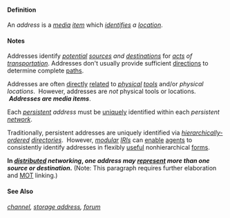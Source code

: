 #### Definition

An *address* is a *[media](https://github.com/gcassel/Modular-Organization-Terminology/blob/master/terms/media.md) [item](https://github.com/gcassel/Modular-Organization-Terminology/blob/master/terms/item.md)* which *[identifies](https://github.com/gcassel/Modular-Organization-Terminology/blob/master/terms/identify.md) a [location](https://github.com/gcassel/Modular-Organization-Terminology/blob/master/terms/location.md)*.

#### Notes

Addresses identify *[potential](https://github.com/gcassel/Modular-Organization-Terminology/blob/master/terms/potential.md) [sources](https://github.com/gcassel/Modular-Organization-Terminology/blob/master/terms/source.md) and [destinations](https://github.com/gcassel/Modular-Organization-Terminology/blob/master/terms/destination.md)* for *[acts](https://github.com/gcassel/Modular-Organization-Terminology/blob/master/terms/act.md) of [transportation](https://github.com/gcassel/Modular-Organization-Terminology/blob/master/terms/transport.md)*.  Addresses don't usually provide sufficient [directions](https://github.com/gcassel/Modular-Organization-Terminology/blob/master/terms/direct.md) to determine complete [paths](https://github.com/gcassel/Modular-Organization-Terminology/blob/master/terms/path.md).

Addresses are often [directly](https://github.com/gcassel/Modular-Organization-Terminology/blob/master/terms/direct.md) [related](https://github.com/gcassel/Modular-Organization-Terminology/blob/master/terms/relate.md) to *[physical](https://github.com/gcassel/Modular-Organization-Terminology/blob/master/terms/physical.md) [tools](https://github.com/gcassel/Modular-Organization-Terminology/blob/master/terms/tool.md)* and/or *physical locations*.  However, addresses are *not* physical tools or locations.  ***Addresses are media items***.

Each *[persistent](https://github.com/gcassel/Modular-Organization-Terminology/blob/master/terms/persistent.md) address* must be [uniquely](https://github.com/gcassel/Modular-Organization-Terminology/blob/master/terms/unique.md) identified within each *persistent [network](https://github.com/gcassel/Modular-Organization-Terminology/blob/master/terms/network.md)*.

Traditionally, persistent addresses are uniquely identified via *[hierarchically-](https://github.com/gcassel/Modular-Organization-Terminology/blob/master/terms/hierarchy.md)[ordered](https://github.com/gcassel/Modular-Organization-Terminology/blob/master/terms/order.md) [directories](https://github.com/gcassel/Modular-Organization-Terminology/blob/master/terms/directory.md)*.  However, *[modular](https://github.com/gcassel/Modular-Organization-Terminology/blob/master/terms/modular.md) [IRIs](https://en.wikipedia.org/wiki/Internationalized_Resource_Identifier)* can [enable](https://github.com/gcassel/Modular-Organization-Terminology/blob/master/terms/enable.md) [agents](https://github.com/gcassel/Modular-Organization-Terminology/blob/master/terms/agent.md) to consistently identify addresses in flexibly [useful](https://github.com/gcassel/Modular-Organization-Terminology/blob/master/terms/use.md) nonhierarchical [forms](https://github.com/gcassel/Modular-Organization-Terminology/blob/master/terms/form.md). 


**In *[distributed](https://github.com/gcassel/Modular-Organization-Terminology/blob/master/terms/distribute.md) networking*, *one address may [represent](https://github.com/gcassel/Modular-Organization-Terminology/blob/master/terms/) more than one source or destination*.**   (Note: This paragraph requires further elaboration and [MOT](https://github.com/gcassel/Modular-Organization-Terminology/) linking.)

#### See Also

*[channel](https://github.com/gcassel/Modular-Organization-Terminology/blob/master/terms/channel.md), [storage address](https://github.com/gcassel/Modular-Organization-Terminology/blob/master/compound-terms/storage-address.md), [forum](https://github.com/gcassel/Modular-Organization-Terminology/blob/master/terms/forum.md)*
